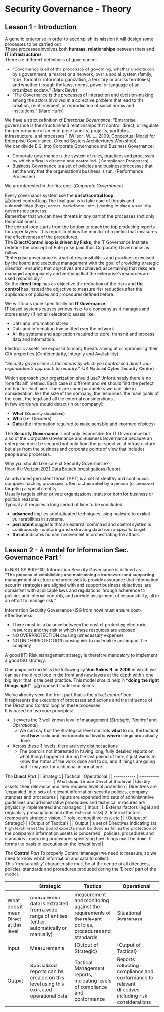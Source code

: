 # Security Governance - Theory

## Lesson 1 - Introduction

A generic enterprise in order to accomplish its mission it will design some processes to be carried out.  
These processes involves both **humans**, **relationships** between them and **IT infrastructures**.  
There are different definitions of governance:  
- “Governance is all of the processes of governing, whether undertaken by a government, a
market or a network, over a social system (family, tribe, formal or informal organization, a
territory or across territories) and whether through the laws, norms, power or language of an
organized society.” (Mark Bevir)
- “The Governance is the processes of interaction and decision-making among the actors
involved in a collective problem that lead to the creation, reinforcement, or reproduction of
social norms and institutions.” (Marc Hufty)

We have a strict definition of *Enterprise Governance*: "Enterprise governance is the structure and relationships that control, direct, or regulate the performance of an enterprise [and its] projects, portfolios, infrastructure, and processes." (Wilson, W. L., 2009, Conceptual Model for Enterprise Governance, Ground System Architectures Workshop).  
We can divide E.G. into Corporate Governance and Business Governance:  
- Corporate governance is the system of rules, practices and processes by which a firm is directed and controlled. ( Compliance Processes)
- Business Governance is a set of policies and business processes that set the way that the organisation’s business is run. (Performance Processes)

We are interested in the first one. (*Corporate Governance*)  

Every governance system use the **direct/control loop**.  
![direct control loop](https://github.com/edoardottt/MSc-CyberSecurity-Sapienza/blob/main/Security-Governance/resources/images/01-direct-control-loop.png)
The final goal is to take care of threats and vulnerabilities (bugs, errors, backdoors.. etc..) putting in place a security governance process.  
Remember that we can have threats in *any* part of the processes (not only technical ones).  
The control loop starts from the bottom to reach the top producing reports for upper layers. This report contains the monitor of a metric that measures the effectiveness of the procedures.  
The **Direct/Control loop is driven by Risks**, the IT Governance Institute redefine the concept of Enterprise (and thus Corporate) Governance as follow:  
“Enterprise governance is a set of responsibilities and practices exercised by the board and executive management with the goal of providing strategic direction, ensuring that objectives are achieved, ascertaining that risks are managed appropriately and verifying that the enterprise’s resources are used responsibly.”  
So the **direct loop** has as objective the reduction of the risks and **the control** has instead the objective to measure risk reduction after the application of policies and procedures defined before.  

We will focus more specifically on **IT Governance**.  
IT based systems causes serious risks to a company as it manages and stores many (if not all) electronic assets like:
- Data and information stored
- Data and information transmitted over the network
- All the systems and application required to store, transmit and process data and information.

Electronic assets are exposed to many threats aiming at compromising their CIA properties (Confidentiality, Integrity and Availability).

*“Security governance is the means by which you control and direct your organisation’s approach to security.”*
(UK National Cyber Security Centre)

Which approach your organization should use? Unfortunately there is no 'one fits all' method. Each case is different and we should find the perfect method for each one. There are some parameters we can take in consideration, like the size of the company, the resources, the main goals of the com., the legal and all the external considerations...  
In few words we should detect (in our company):
- **What** (Security decisions)
- **Who** (i.e. Deciders)
- **Data** (the information required to make sensible and informed choices)

The **Security Governance** is not only responsible for IT Governance but also of the Corporate Governance and Business Governance because an enterprise must be
secured not only from the perspective of infrastructure but also from the business and corporate points of view that includes people and processes.  

Why you should take care of Security Governance?  
Read the [Verizon 2021 Data Breach Investigations Report](https://enterprise.verizon.com/resources/reports/2021/2021-data-breach-investigations-report.pdf).

An advanced persistent threat (APT) is a set of stealthy and continuous computer hacking processes, often orchestrated by a person (or persons) targeting a specific entity.  
Usually targets either private organizations, states or both for business or political reasons.  
Typically, it requires a long period of time to be concluded:
- **advanced** implies sophisticated techniques using malware to exploit vulnerabilities in systems.
- **persistent** suggests that an external command and control system is continuously monitoring and extracting data from a specific target.
- **threat** indicates human involvement in orchestrating the attack.

## Lesson 2 - A model for Information Sec. Governance Part 1

In NIST SP 800-100, Information Security Governance is defined as  
“The process of establishing and maintaining a framework and supporting management structure and processes to provide assurance that information security
strategies are aligned with and support business objectives, are consistent with applicable laws and regulations through adherence to policies and internal controls, and provide assignment of responsibility, all in an effort to manage risk.”  

Information Security Governance (ISG from now) must ensure cost-effectiveness.  
- There must be a balance between the cost of protecting electronic resources and the risk to which these resources are exposed
- NO OVERPROTECTION causing unnecessary expenses
- NO UNDERPROTECTION causing risk to materialize and impact the company

A good (IT) Risk management strategy is therefore mandatory to implement a good ISG strategy.  

One proposed model is the following by **Von Solms R. in 2006** in which we can see the direct loop in the front and new layers at the depth with a one big layer that is the best practice. This model should help in **“doing the right things right”**.
![proposed model von Solms](https://github.com/edoardottt/MSc-CyberSecurity-Sapienza/blob/main/Security-Governance/resources/images/02-model-von-solms.png)  

We've already seen the front part that is the *direct control loop*.  
It represents the execution of processes and actions and the influence of the Direct and Control loop on these processes.  
It is based on two core principles:
- It covers the 3 well known level of management (*Strategic*, *Tactical* and *Operational*)
    - We can say that the Strategical level controls **what** to do, the tactical level **how** to do and the operational level is **where** things are actually done.
- Across these 3 levels, there are very distinct actions
    - The board is not interested in having long, fully detailed reports on what things happened during the last period of time, it just wants to know the status of the work done and to do, and if things are going bad it may ask for additional informations.

*The* **Direct** *Part*
| | Strategic | Tactical | Operational |
| ----------- | ----------- | --------- | --------- |
| What does it mean Direct at this level | Identify assets, their relevance and their required level of protection | Directives are 'expanded' into sets of relevant information security policies, company standars and procedures | Inputs are expanded into sets of administrative guidelines and administrative procedures and technical measures are physically implemented and managed |
| Input   | 1. External factors (legal and regulatory prescriptions and other external risks) 2. Internal factors (company’s strategic vision, IT role, competitiveness, etc ) | {Output of Strategic} | {Output of Tactical} |
| Output | a set of Directives indicating (at high level) what the Board expects must be done as far as the protection of the company’s information assets is concerned | policies, procedures and standards | operating procedures specifying how things must be done. It forms the basis of execution on the lowest level |

*The* **Control** *Part*
To properly Control (manage) we need to measure, so we need to know which information and data to collect.  
This ‘measurability’ characteristic must be at the centre of all directives, policies, standards and procedures produced during the ‘Direct’ part of the model.

| | Strategic | Tactical | Operational |
| ----------- | ----------- | --------- | --------- |
| What does it mean Direct at this level | measurement data is extracted from a wide range of entities (either automatically or manually) | measurement and monitoring against the requirements of the relevant policies, procedures and standards | Situational Awareness |
| Input   | Measurements | {Output of Strategic} | {Output of Tactical} |
| Output | Specialized reports can be created on this level using this extracted operational data. | Tactical Management reports, indicating levels of compliance and conformance | Reports reflecting compliance and conformance to relevant directives including risk considerations |
